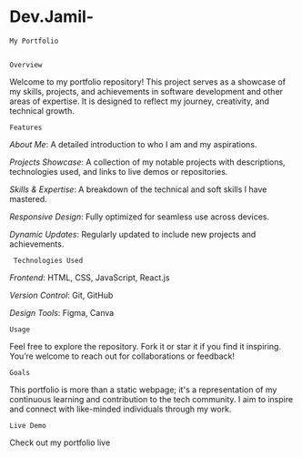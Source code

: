 # Dev.Jamil-
    My Portfolio
    

    Overview
   Welcome to my portfolio repository! This project serves as a showcase of my skills, projects, and achievements in software development and other areas of expertise. It is designed to reflect my journey, creativity, and technical growth.


    Features
*About Me*: A detailed introduction to who I am and my aspirations.

*Projects Showcase*: A collection of my notable projects with descriptions, technologies used, and links to live demos or repositories.

*Skills & Expertise*: A breakdown of the technical and soft skills I have mastered.

*Responsive Design*: Fully optimized for seamless use across devices.

*Dynamic Updates*: Regularly updated to include new projects and achievements.


     Technologies Used
*Frontend*: HTML, CSS, JavaScript, React.js

*Version Control*: Git, GitHub

*Design Tools*: Figma, Canva


    Usage
Feel free to explore the repository. Fork it or star it if you find it inspiring. You’re welcome to reach out for collaborations or feedback!


    Goals
This portfolio is more than a static webpage; it's a representation of my continuous learning and contribution to the tech community. I aim to inspire and connect with like-minded individuals through my work.


    Live Demo
Check out my portfolio live 
